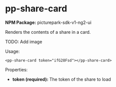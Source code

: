 # pp-share-card

**NPM Package:** picturepark-sdk-v1-ng2-ui

Renders the contents of a share in a card.

TODO: Add image

Usage:

    <pp-share-card token="ifG28Fsd"></pp-share-card>

Properties:

- **token (required):** The token of the share to load
